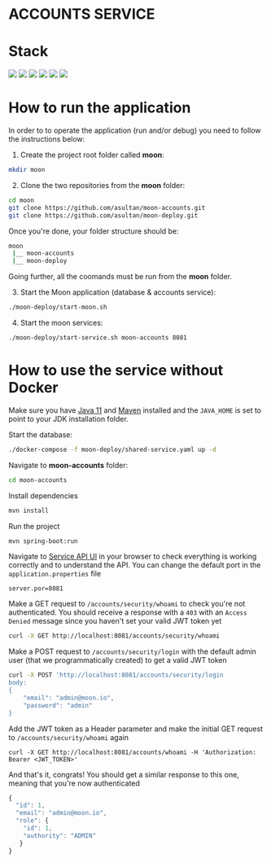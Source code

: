 # ACCOUNTS SERVICE 

# Stack

![](https://img.shields.io/badge/java_11-✓-blue.svg)
![](https://img.shields.io/badge/spring_boot-✓-blue.svg)
![](https://img.shields.io/badge/spring_security-✓-blue.svg)
![](https://img.shields.io/badge/mysql-✓-blue.svg)
![](https://img.shields.io/badge/jwt-✓-blue.svg)
![](https://img.shields.io/badge/swagger_2-✓-blue.svg)

# How to run the application

In order to to operate the application (run and/or debug) you need to follow the instructions below:

1. Create the project root folder called **moon**:

```sh
mkdir moon
```

2. Clone the two repositories from the **moon** folder:

```sh
cd moon
git clone https://github.com/asultan/moon-accounts.git
git clone https://github.com/asultan/moon-deploy.git
```

Once you're done, your folder structure should be:

```sh
moon
 |__ moon-accounts
 |__ moon-deploy
```

Going further, all the coomands must be run from the **moon** folder.

3. Start the Moon application (database & accounts service):

```sh
./moon-deploy/start-moon.sh
```

4. Start the moon services:

```sh
./moon-deploy/start-service.sh moon-accounts 8081
```

# How to use the service without Docker

Make sure you have [Java 11](https://www.java.com/download/) and [Maven](https://maven.apache.org) installed and the `JAVA_HOME` is set to point to your JDK installation folder.

Start the database:
```sh
./docker-compose -f moon-deploy/shared-service.yaml up -d
```

Navigate to **moon-accounts** folder:
```sh
cd moon-accounts 
```

Install dependencies
```sh
mvn install
```

Run the project
```sh
mvn spring-boot:run
```

Navigate to [Service API UI](http://localhost:8081/accounts) in your browser to check everything is working correctly and to understand the API. You can change the default port in the `application.properties` file
```
server.por=8081
```

Make a GET request to `/accounts/security/whoami` to check you're not authenticated. You should receive a response with a `403` with an `Access Denied` message since you haven't set your valid JWT token yet
```sh
curl -X GET http://localhost:8081/accounts/security/whoami
```

Make a POST request to `/accounts/security/login` with the default admin user (that we programmatically created) to get a valid JWT token
```sh
curl -X POST 'http://localhost:8081/accounts/security/login
body: 
{
    "email": "admin@moon.io",
    "password": "admin"
}

```
Add the JWT token as a Header parameter and make the initial GET request to `/accounts/security/whoami` again
```
curl -X GET http://localhost:8081/accounts/whoami -H 'Authorization: Bearer <JWT_TOKEN>'
```

And that's it, congrats! You should get a similar response to this one, meaning that you're now authenticated
```javascript
{
  "id": 1,
  "email": "admin@moon.io",
  "role": {
    "id": 1,
    "authority": "ADMIN"    
   }
}
```
